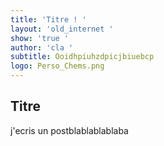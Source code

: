 ```yaml
---
title: 'Titre ! '
layout: 'old_internet '
show: 'true '
author: 'cla '
subtitle: Ooidhpiuhzdpicjbiuebcp
logo: Perso_Chems.png
---
```

## Titre

j'ecris un postblablablablaba
